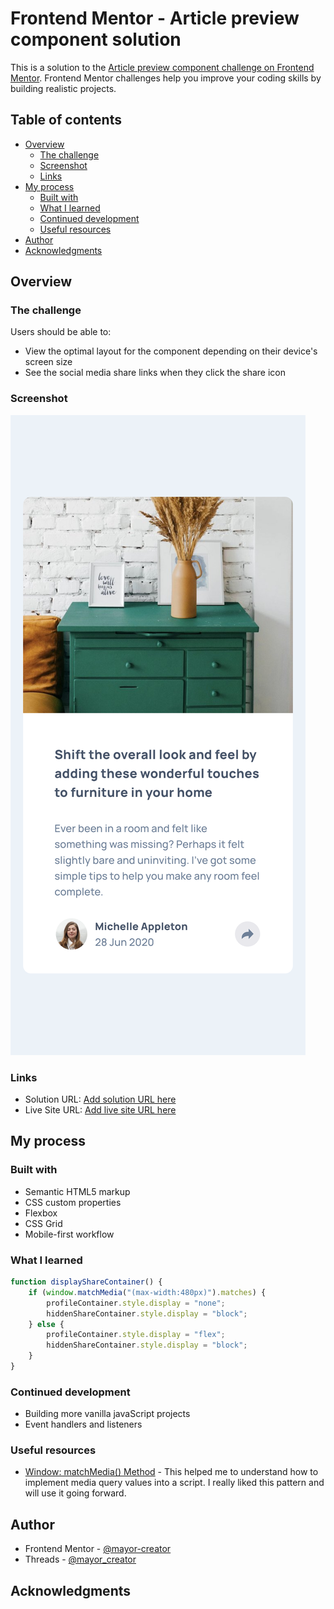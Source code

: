# Frontend Mentor - Article preview component solution

This is a solution to the [Article preview component challenge on Frontend Mentor](https://www.frontendmentor.io/challenges/article-preview-component-dYBN_pYFT). Frontend Mentor challenges help you improve your coding skills by building realistic projects.

## Table of contents

- [Overview](#overview)
  - [The challenge](#the-challenge)
  - [Screenshot](#screenshot)
  - [Links](#links)
- [My process](#my-process)
  - [Built with](#built-with)
  - [What I learned](#what-i-learned)
  - [Continued development](#continued-development)
  - [Useful resources](#useful-resources)
- [Author](#author)
- [Acknowledgments](#acknowledgments)

## Overview

### The challenge

Users should be able to:

- View the optimal layout for the component depending on their device's screen size
- See the social media share links when they click the share icon

### Screenshot

![Solution screenshot](./articePreview.png)

### Links

- Solution URL: [Add solution URL here](https://your-solution-url.com)
- Live Site URL: [Add live site URL here](https://your-live-site-url.com)

## My process

### Built with

- Semantic HTML5 markup
- CSS custom properties
- Flexbox
- CSS Grid
- Mobile-first workflow

### What I learned

```js
function displayShareContainer() {
	if (window.matchMedia("(max-width:480px)").matches) {
		profileContainer.style.display = "none";
		hiddenShareContainer.style.display = "block";
	} else {
		profileContainer.style.display = "flex";
		hiddenShareContainer.style.display = "block";
	}
}
```

### Continued development

- Building more vanilla javaScript projects
- Event handlers and listeners

### Useful resources

- [Window: matchMedia() Method](https://developer.mozilla.org/en-US/docs/Web/API/Window/matchMedia) - This helped me to understand how to implement media query values into a script. I really liked this pattern and will use it going forward.

## Author

- Frontend Mentor - [@mayor-creator](https://www.frontendmentor.io/profile/mayor-creator)
- Threads - [@mayor_creator](https://www.threads.net/@mayor_creator)

## Acknowledgments
